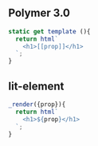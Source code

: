 
## Polymer 3.0

```js
static get template (){
  return html`
    <h1>[[prop]]</h1>
  `;
}
```

## lit-element

```js
_render({prop}){
  return html`
    <h1>${prop}</h1>
  `;
}
```
